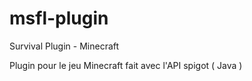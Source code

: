 # msfl-plugin
Survival Plugin - Minecraft

Plugin pour le jeu Minecraft fait avec l'API spigot ( Java ) 
